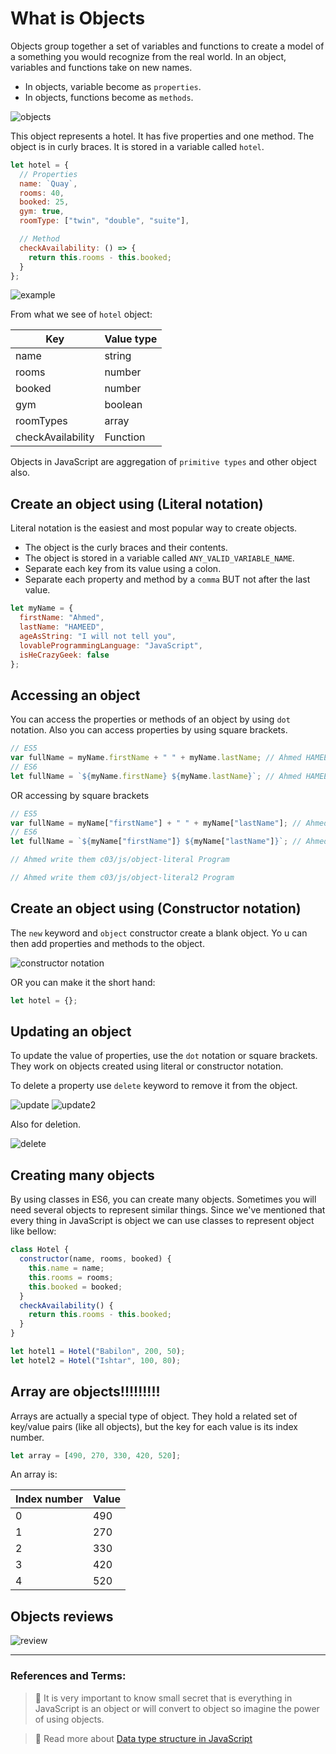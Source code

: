 # What is Objects

Objects group together a set of variables and functions to create a model of a something you would recognize from the real world. In an object, variables and functions take on new names.

- In objects, variable become as `properties`.
- In objects, functions become as `methods`.

![objects](objects.png)

This object represents a hotel. It has five properties and one method. The object is in curly braces. It is stored in a variable called `hotel`.

```js
let hotel = {
  // Properties
  name: `Quay`,
  rooms: 40,
  booked: 25,
  gym: true,
  roomType: ["twin", "double", "suite"],

  // Method
  checkAvailability: () => {
    return this.rooms - this.booked;
  }
};
```

![example](./object_example.png)

From what we see of `hotel` object:

| Key               | Value type |
| ----------------- | ---------- |
| name              | string     |
| rooms             | number     |
| booked            | number     |
| gym               | boolean    |
| roomTypes         | array      |
| checkAvailability | Function   |

Objects in JavaScript are aggregation of `primitive types` and other object also.

## Create an object using (Literal notation)

Literal notation is the easiest and most popular way to create objects.

- The object is the curly braces and their contents.
- The object is stored in a variable called `ANY_VALID_VARIABLE_NAME`.
- Separate each key from its value using a colon.
- Separate each property and method by a `comma` BUT not after the last value.

```js
let myName = {
  firstName: "Ahmed",
  lastName: "HAMEED",
  ageAsString: "I will not tell you",
  lovableProgrammingLanguage: "JavaScript",
  isHeCrazyGeek: false
};
```

## Accessing an object

You can access the properties or methods of an object by using `dot` notation. Also you can access properties by using square brackets.

```js
// ES5
var fullName = myName.firstName + " " + myName.lastName; // Ahmed HAMEED
// ES6
let fullName = `${myName.firstName} ${myName.lastName}`; // Ahmed HAMEED
```

OR accessing by square brackets

```js
// ES5
var fullName = myName["firstName"] + " " + myName["lastName"]; // Ahmed HAMEED
// ES6
let fullName = `${myName["firstName"]} ${myName["lastName"]}`; // Ahmed HAMEED
```

```js
// Ahmed write them c03/js/object-literal Program
```

```js
// Ahmed write them c03/js/object-literal2 Program
```

## Create an object using (Constructor notation)

The `new` keyword and `object` constructor create a blank object. Yo
u can then add properties and methods to the object.

![constructor notation](./constructor_notation.png)

OR you can make it the short hand:

```js
let hotel = {};
```

## Updating an object

To update the value of properties, use the `dot` notation or square brackets. They work on objects created using literal or constructor notation.

To delete a property use `delete` keyword to remove it from the object.

![update](./update_object.png)
![update2](./update_with_square_brackets.png)

Also for deletion.

![delete](./delete.png)

## Creating many objects

By using classes in ES6, you can create many objects. Sometimes you will need several objects to represent similar things. Since we've mentioned that every thing in JavaScript is object we can use classes to represent object like bellow:

```js
class Hotel {
  constructor(name, rooms, booked) {
    this.name = name;
    this.rooms = rooms;
    this.booked = booked;
  }
  checkAvailability() {
    return this.rooms - this.booked;
  }
}

let hotel1 = Hotel("Babilon", 200, 50);
let hotel2 = Hotel("Ishtar", 100, 80);
```

## Array are objects!!!!!!!!!

Arrays are actually a special type of object. They hold a related set of key/value pairs (like all objects), but the key for each value is its index number.

```js
let array = [490, 270, 330, 420, 520];
```

An array is:

| Index number | Value |
| ------------ | ----- |
| 0            | 490   |
| 1            | 270   |
| 2            | 330   |
| 3            | 420   |
| 4            | 520   |

## Objects reviews

![review](./objects_creating_review.png)

---

### References and Terms:

> :gem: It is very important to know small secret that is everything in JavaScript is an object or will convert to object so imagine the power of using objects.

> :gem: Read more about [Data type structure in JavaScript](https://developer.mozilla.org/en-US/docs/Web/JavaScript/Data_structures)
